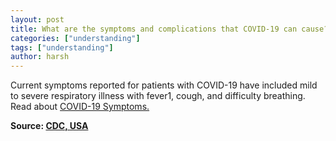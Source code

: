 ```yaml
---
layout: post
title: What are the symptoms and complications that COVID-19 can cause?
categories: ["understanding"]
tags: ["understanding"]
author: harsh
---
```


Current symptoms reported for patients with COVID-19 have included mild to severe respiratory illness with fever1, cough, and difficulty breathing. Read about [COVID-19 Symptoms.](https://www.cdc.gov/coronavirus/2019-ncov/symptoms-testing/symptoms.html)

**Source: [CDC, USA](https://www.cdc.gov/coronavirus/2019-ncov/faq.html)**